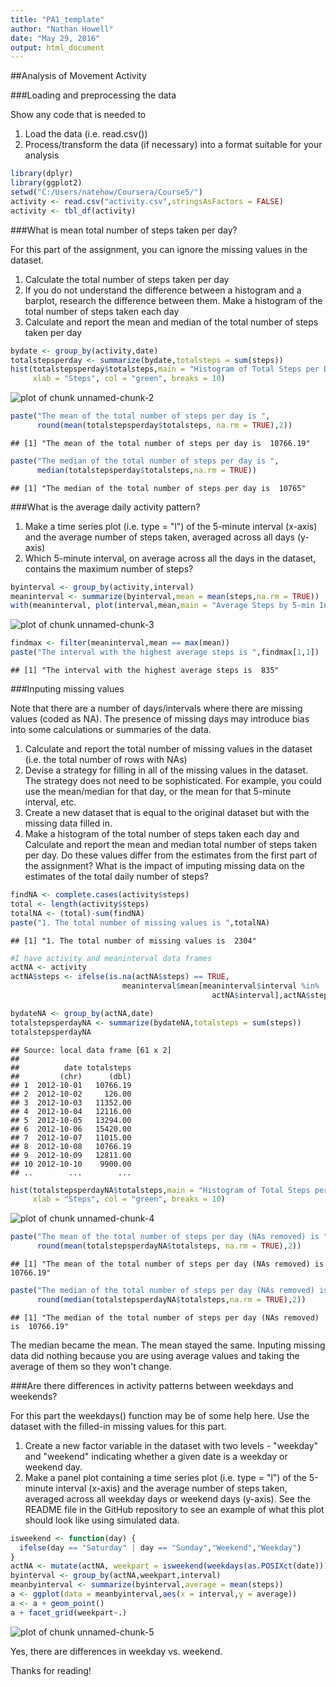 ```yaml
---
title: "PA1_template"
author: "Nathan Howell"
date: "May 29, 2016"
output: html_document
---
```

##Analysis of Movement Activity

###Loading and preprocessing the data

Show any code that is needed to

1. Load the data (i.e. read.csv())
2. Process/transform the data (if necessary) into a format suitable for your analysis


```r
library(dplyr)
library(ggplot2)
setwd("C:/Users/natehow/Coursera/Course5/")
activity <- read.csv("activity.csv",stringsAsFactors = FALSE)
activity <- tbl_df(activity)
```

###What is mean total number of steps taken per day?

For this part of the assignment, you can ignore the missing values in the dataset.

1. Calculate the total number of steps taken per day
2. If you do not understand the difference between a histogram and a barplot, research the difference between them. Make a histogram of the total number of steps taken each day
3. Calculate and report the mean and median of the total number of steps taken per day


```r
bydate <- group_by(activity,date)
totalstepsperday <- summarize(bydate,totalsteps = sum(steps))
hist(totalstepsperday$totalsteps,main = "Histogram of Total Steps per Day", 
     xlab = "Steps", col = "green", breaks = 10)
```

![plot of chunk unnamed-chunk-2](figure/unnamed-chunk-2-1.png)

```r
paste("The mean of the total number of steps per day is ",
      round(mean(totalstepsperday$totalsteps, na.rm = TRUE),2))
```

```
## [1] "The mean of the total number of steps per day is  10766.19"
```

```r
paste("The median of the total number of steps per day is ",
      median(totalstepsperday$totalsteps,na.rm = TRUE))
```

```
## [1] "The median of the total number of steps per day is  10765"
```

###What is the average daily activity pattern?

1. Make a time series plot (i.e. type = "l") of the 5-minute interval (x-axis) and the average number of steps taken, averaged across all days (y-axis)
2. Which 5-minute interval, on average across all the days in the dataset, contains the maximum number of steps?


```r
byinterval <- group_by(activity,interval)
meaninterval <- summarize(byinterval,mean = mean(steps,na.rm = TRUE))
with(meaninterval, plot(interval,mean,main = "Average Steps by 5-min Interval"))
```

![plot of chunk unnamed-chunk-3](figure/unnamed-chunk-3-1.png)

```r
findmax <- filter(meaninterval,mean == max(mean))
paste("The interval with the highest average steps is ",findmax[1,1])
```

```
## [1] "The interval with the highest average steps is  835"
```

###Inputing missing values

Note that there are a number of days/intervals where there are missing values (coded as NA). The presence of missing days may introduce bias into some calculations or summaries of the data.

1. Calculate and report the total number of missing values in the dataset (i.e. the total number of rows with NAs)
2. Devise a strategy for filling in all of the missing values in the dataset. The strategy does not need to be sophisticated. For example, you could use the mean/median for that day, or the mean for that 5-minute interval, etc.
3. Create a new dataset that is equal to the original dataset but with the missing data filled in.
4. Make a histogram of the total number of steps taken each day and Calculate and report the mean and median total number of steps taken per day. Do these values differ from the estimates from the first part of the assignment? What is the impact of imputing missing data on the estimates of the total daily number of steps?


```r
findNA <- complete.cases(activity$steps)
total <- length(activity$steps)
totalNA <- (total)-sum(findNA)
paste("1. The total number of missing values is ",totalNA)
```

```
## [1] "1. The total number of missing values is  2304"
```

```r
#I have activity and meaninterval data frames
actNA <- activity
actNA$steps <- ifelse(is.na(actNA$steps) == TRUE,
                         meaninterval$mean[meaninterval$interval %in% 
                                             actNA$interval],actNA$steps)

bydateNA <- group_by(actNA,date)
totalstepsperdayNA <- summarize(bydateNA,totalsteps = sum(steps))
totalstepsperdayNA
```

```
## Source: local data frame [61 x 2]
## 
##          date totalsteps
##         (chr)      (dbl)
## 1  2012-10-01   10766.19
## 2  2012-10-02     126.00
## 3  2012-10-03   11352.00
## 4  2012-10-04   12116.00
## 5  2012-10-05   13294.00
## 6  2012-10-06   15420.00
## 7  2012-10-07   11015.00
## 8  2012-10-08   10766.19
## 9  2012-10-09   12811.00
## 10 2012-10-10    9900.00
## ..        ...        ...
```

```r
hist(totalstepsperdayNA$totalsteps,main = "Histogram of Total Steps per Day (NAs by mean of interval)", 
     xlab = "Steps", col = "green", breaks = 10)
```

![plot of chunk unnamed-chunk-4](figure/unnamed-chunk-4-1.png)

```r
paste("The mean of the total number of steps per day (NAs removed) is ",
      round(mean(totalstepsperdayNA$totalsteps, na.rm = TRUE),2))
```

```
## [1] "The mean of the total number of steps per day (NAs removed) is  10766.19"
```

```r
paste("The median of the total number of steps per day (NAs removed) is ",
      round(median(totalstepsperdayNA$totalsteps,na.rm = TRUE),2))
```

```
## [1] "The median of the total number of steps per day (NAs removed) is  10766.19"
```
The median became the mean. The mean stayed the same. Inputing missing data did nothing because you are using average values and taking the average of them so they won't change. 

###Are there differences in activity patterns between weekdays and weekends?

For this part the weekdays() function may be of some help here. Use the dataset with the filled-in missing values for this part.

1. Create a new factor variable in the dataset with two levels - "weekday" and "weekend" indicating whether a given date is a weekday or weekend day.
2. Make a panel plot containing a time series plot (i.e. type = "l") of the 5-minute interval (x-axis) and the average number of steps taken, averaged across all weekday days or weekend days (y-axis). See the README file in the GitHub repository to see an example of what this plot should look like using simulated data.


```r
isweekend <- function(day) {
  ifelse(day == "Saturday" | day == "Sunday","Weekend","Weekday")
}
actNA <- mutate(actNA, weekpart = isweekend(weekdays(as.POSIXct(date))))
byinterval <- group_by(actNA,weekpart,interval)
meanbyinterval <- summarize(byinterval,average = mean(steps))
a <- ggplot(data = meanbyinterval,aes(x = interval,y = average))
a <- a + geom_point()
a + facet_grid(weekpart~.)
```

![plot of chunk unnamed-chunk-5](figure/unnamed-chunk-5-1.png)

Yes, there are differences in weekday vs. weekend. 

Thanks for reading!
